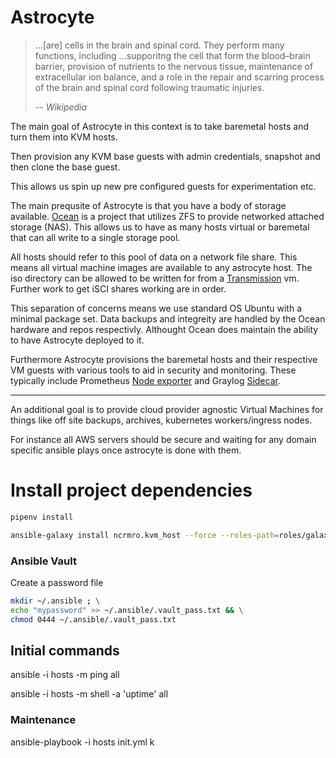 # Astrocyte

> ...\[are] cells in the brain and spinal cord. They perform many functions, 
including ...supporitng the cell that form the blood–brain barrier, 
provision of nutrients to the nervous tissue, maintenance of extracellular
ion balance, and a role in the repair and scarring process of the brain 
and spinal cord following traumatic injuries.
>
> -- <cite>Wikipedia</cite>

The main goal of Astrocyte in this context is to take baremetal hosts and
turn them into KVM hosts.

Then provision any KVM base guests with admin credentials, snapshot and 
then clone the base guest.

This allows us spin up new pre configured guests for experimentation etc.

The main prequsite of Astrocyte is that you have a body of storage available. [Ocean](https://gitlab.com/jtco-io/ops/ocean)
is a project that utilizes ZFS to provide networked attached storage (NAS). This allows us to have as many hosts virtual
or baremetal that can all write to a single storage pool.

All hosts should refer to this pool of data on a network file share. This means all virtual machine images are available
to any astrocyte host. The iso directory can be allowed to be written for from a [Transmission](https://transmissionbt.com/)
vm. Further work to get iSCI shares working are in order. 

This separation of concerns means we use standard OS Ubuntu with a minimal package set. Data backups and integreity are
handled by the Ocean hardware and repos respectivly. Althought Ocean does maintain the ability to have Astrocyte
deployed to it.

Furthermore Astrocyte provisions the baremetal hosts and their respective VM guests with various tools to aid in security
and monitoring. These typically include Prometheus [Node exporter](https://github.com/prometheus/node_exporter) and
Graylog [Sidecar](https://docs.graylog.org/en/3.0/pages/sidecar.html).

---

An additional goal is to provide cloud provider agnostic Virtual Machines
for things like off site backups, archives, kubernetes workers/ingress nodes.

For instance all AWS servers should be secure and waiting for any domain specific ansible plays once astrocyte is done with them.

# Install project dependencies

```bash
pipenv install
```

```bash
ansible-galaxy install ncrmro.kvm_host --force --roles-path=roles/galaxy
```

### Ansible Vault
Create a password file

```bash
mkdir ~/.ansible ; \
echo "mypassword" >> ~/.ansible/.vault_pass.txt && \
chmod 0444 ~/.ansible/.vault_pass.txt
```

## Initial commands

ansible -i hosts -m ping all

ansible -i hosts -m shell -a 'uptime' all

### Maintenance

ansible-playbook -i hosts init.yml
k
